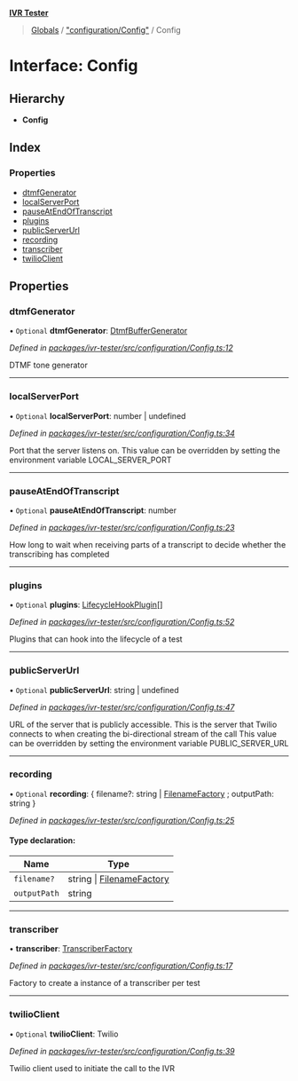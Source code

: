 **[IVR Tester](../README.md)**

> [Globals](../README.md) / ["configuration/Config"](../modules/_configuration_config_.md) / Config

# Interface: Config

## Hierarchy

* **Config**

## Index

### Properties

* [dtmfGenerator](_configuration_config_.config.md#dtmfgenerator)
* [localServerPort](_configuration_config_.config.md#localserverport)
* [pauseAtEndOfTranscript](_configuration_config_.config.md#pauseatendoftranscript)
* [plugins](_configuration_config_.config.md#plugins)
* [publicServerUrl](_configuration_config_.config.md#publicserverurl)
* [recording](_configuration_config_.config.md#recording)
* [transcriber](_configuration_config_.config.md#transcriber)
* [twilioClient](_configuration_config_.config.md#twilioclient)

## Properties

### dtmfGenerator

• `Optional` **dtmfGenerator**: [DtmfBufferGenerator](_call_dtmf_dtmfbuffergenerator_.dtmfbuffergenerator.md)

*Defined in [packages/ivr-tester/src/configuration/Config.ts:12](https://github.com/SketchingDev/ivr-tester/blob/3ff21e1/packages/ivr-tester/src/configuration/Config.ts#L12)*

DTMF tone generator

___

### localServerPort

• `Optional` **localServerPort**: number \| undefined

*Defined in [packages/ivr-tester/src/configuration/Config.ts:34](https://github.com/SketchingDev/ivr-tester/blob/3ff21e1/packages/ivr-tester/src/configuration/Config.ts#L34)*

Port that the server listens on.
This value can be overridden by setting the environment variable LOCAL_SERVER_PORT

___

### pauseAtEndOfTranscript

• `Optional` **pauseAtEndOfTranscript**: number

*Defined in [packages/ivr-tester/src/configuration/Config.ts:23](https://github.com/SketchingDev/ivr-tester/blob/3ff21e1/packages/ivr-tester/src/configuration/Config.ts#L23)*

How long to wait when receiving parts of a transcript to decide
whether the transcribing has completed

___

### plugins

• `Optional` **plugins**: [LifecycleHookPlugin](_plugins_lifecycle_lifecyclehookplugin_.lifecyclehookplugin.md)[]

*Defined in [packages/ivr-tester/src/configuration/Config.ts:52](https://github.com/SketchingDev/ivr-tester/blob/3ff21e1/packages/ivr-tester/src/configuration/Config.ts#L52)*

Plugins that can hook into the lifecycle of a test

___

### publicServerUrl

• `Optional` **publicServerUrl**: string \| undefined

*Defined in [packages/ivr-tester/src/configuration/Config.ts:47](https://github.com/SketchingDev/ivr-tester/blob/3ff21e1/packages/ivr-tester/src/configuration/Config.ts#L47)*

URL of the server that is publicly accessible. This is the
server that Twilio connects to when creating the bi-directional
stream of the call
This value can be overridden by setting the environment variable PUBLIC_SERVER_URL

___

### recording

• `Optional` **recording**: { filename?: string \| [FilenameFactory](../modules/_call_recording_filename_filenamefactory_.md#filenamefactory) ; outputPath: string  }

*Defined in [packages/ivr-tester/src/configuration/Config.ts:25](https://github.com/SketchingDev/ivr-tester/blob/3ff21e1/packages/ivr-tester/src/configuration/Config.ts#L25)*

#### Type declaration:

Name | Type |
------ | ------ |
`filename?` | string \| [FilenameFactory](../modules/_call_recording_filename_filenamefactory_.md#filenamefactory) |
`outputPath` | string |

___

### transcriber

•  **transcriber**: [TranscriberFactory](../modules/_call_transcription_plugin_transcriberfactory_.md#transcriberfactory)

*Defined in [packages/ivr-tester/src/configuration/Config.ts:17](https://github.com/SketchingDev/ivr-tester/blob/3ff21e1/packages/ivr-tester/src/configuration/Config.ts#L17)*

Factory to create a instance of a transcriber per test

___

### twilioClient

• `Optional` **twilioClient**: Twilio

*Defined in [packages/ivr-tester/src/configuration/Config.ts:39](https://github.com/SketchingDev/ivr-tester/blob/3ff21e1/packages/ivr-tester/src/configuration/Config.ts#L39)*

Twilio client used to initiate the call to the IVR
